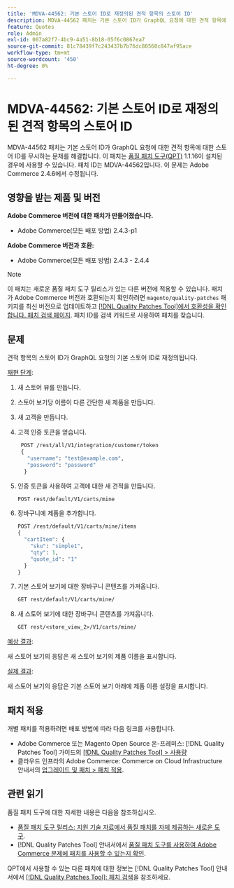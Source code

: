 ```yaml
---
title: 'MDVA-44562: 기본 스토어 ID로 재정의된 견적 항목의 스토어 ID'
description: MDVA-44562 패치는 기본 스토어 ID가 GraphQL 요청에 대한 견적 항목에 대한 스토어 ID를 무시하는 문제를 해결합니다. 이 패치는 [Quality Patches Tool (QPT)](https://experienceleague.adobe.com/ko/docs/commerce-knowledge-base/kb/announcements/commerce-announcements/magento-quality-patches-released-new-tool-to-self-serve-quality-patches) 1.1.16이 설치된 경우 사용할 수 있습니다. 패치 ID는 MDVA-44562입니다. 이 문제는 Adobe Commerce 2.4.6에서 수정됩니다.
feature: Quotes
role: Admin
exl-id: 007a82f7-4bc9-4a51-8b18-05f6c0867ea7
source-git-commit: 81c78439f7c243437b7b76dc80560c847af95ace
workflow-type: tm+mt
source-wordcount: '450'
ht-degree: 0%

---
```


# MDVA-44562: 기본 스토어 ID로 재정의된 견적 항목의 스토어 ID

MDVA-44562 패치는 기본 스토어 ID가 GraphQL 요청에 대한 견적 항목에 대한 스토어 ID를 무시하는 문제를 해결합니다. 이 패치는 [품질 패치 도구(QPT)](https://experienceleague.adobe.com/ko/docs/commerce-knowledge-base/kb/announcements/commerce-announcements/magento-quality-patches-released-new-tool-to-self-serve-quality-patches) 1.1.16이 설치된 경우에 사용할 수 있습니다. 패치 ID는 MDVA-44562입니다. 이 문제는 Adobe Commerce 2.4.6에서 수정됩니다.

## 영향을 받는 제품 및 버전

**Adobe Commerce 버전에 대한 패치가 만들어졌습니다.**

* Adobe Commerce(모든 배포 방법) 2.4.3-p1

**Adobe Commerce 버전과 호환:**

* Adobe Commerce(모든 배포 방법) 2.4.3 - 2.4.4

>[!NOTE]
>
>이 패치는 새로운 품질 패치 도구 릴리스가 있는 다른 버전에 적용할 수 있습니다. 패치가 Adobe Commerce 버전과 호환되는지 확인하려면 `magento/quality-patches` 패키지를 최신 버전으로 업데이트하고 [[!DNL Quality Patches Tool]에서 호환성을 확인합니다. 패치 검색 페이지](https://experienceleague.adobe.com/ko/docs/commerce-knowledge-base/kb/announcements/commerce-announcements/magento-quality-patches-released-new-tool-to-self-serve-quality-patches). 패치 ID를 검색 키워드로 사용하여 패치를 찾습니다.

## 문제

견적 항목의 스토어 ID가 GraphQL 요청의 기본 스토어 ID로 재정의됩니다.

<u>재현 단계</u>:

1. 새 스토어 뷰를 만듭니다.
1. 스토어 보기당 이름이 다른 간단한 새 제품을 만듭니다.
1. 새 고객을 만듭니다.
1. 고객 인증 토큰을 얻습니다.

   ```GraphQL
    POST /rest/all/V1/integration/customer/token
    {
      "username": "test@example.com",
      "password": "password"
     }
   ```

1. 인증 토큰을 사용하여 고객에 대한 새 견적을 만듭니다.

   ```GraphQL
   POST rest/default/V1/carts/mine
   ```

1. 장바구니에 제품을 추가합니다.

   ```GraphQL
   POST /rest/default/V1/carts/mine/items
   {
     "cartItem": {
       "sku": "simple1",
       "qty": 1,
       "quote_id": "1"
     }
   }
   ```

1. 기본 스토어 보기에 대한 장바구니 콘텐츠를 가져옵니다.

   ```GraphQL
   GET rest/default/V1/carts/mine/
   ```

1. 새 스토어 보기에 대한 장바구니 콘텐츠를 가져옵니다.

   ```GraphQL
   GET rest/<store_view_2>/V1/carts/mine/
   ```

<u>예상 결과</u>:

새 스토어 보기의 응답은 새 스토어 보기의 제품 이름을 표시합니다.

<u>실제 결과</u>:

새 스토어 보기의 응답은 기본 스토어 보기 아래에 제품 이름 설정을 표시합니다.

## 패치 적용

개별 패치를 적용하려면 배포 방법에 따라 다음 링크를 사용합니다.

* Adobe Commerce 또는 Magento Open Source 온-프레미스: [!DNL Quality Patches Tool] 가이드의 [[!DNL Quality Patches Tool] > 사용량](/help/tools/quality-patches-tool/usage.md)
* 클라우드 인프라의 Adobe Commerce: Commerce on Cloud Infrastructure 안내서의 [업그레이드 및 패치 > 패치 적용](https://experienceleague.adobe.com/docs/commerce-cloud-service/user-guide/develop/upgrade/apply-patches.html?lang=ko).

## 관련 읽기

품질 패치 도구에 대한 자세한 내용은 다음을 참조하십시오.

* [품질 패치 도구 릴리스: 지원 기술 자료에서 품질 패치를 자체 제공하는 새로운 도구](https://experienceleague.adobe.com/ko/docs/commerce-knowledge-base/kb/announcements/commerce-announcements/magento-quality-patches-released-new-tool-to-self-serve-quality-patches).
* [!DNL Quality Patches Tool] 안내서에서 [품질 패치 도구를 사용하여 Adobe Commerce 문제에 패치를 사용할 수 있는지 확인](/help/tools/quality-patches-tool/patches-available-in-qpt/check-patch-for-magento-issue-with-magento-quality-patches.md).

QPT에서 사용할 수 있는 다른 패치에 대한 정보는 [!DNL Quality Patches Tool] 안내서에서 [[!DNL Quality Patches Tool]: 패치 검색](https://experienceleague.adobe.com/tools/commerce-quality-patches/index.html?lang=ko)을 참조하세요.

